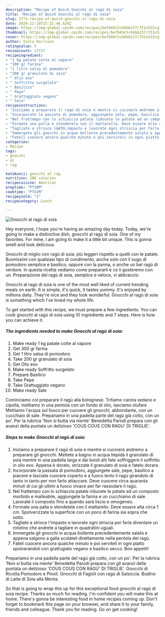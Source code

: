 ```yaml
---
description: "Recipe of Quick Gnocchi al ragù di soia"
title: "Recipe of Quick Gnocchi al ragù di soia"
slug: 1773-recipe-of-quick-gnocchi-al-ragu-di-soia
date: 2020-12-18T15:31:46.620Z
image: https://img-global.cpcdn.com/recipes/befb69c5cb6bb237/751x532cq70/gnocchi-al-ragu-di-soia-recipe-main-photo.jpg
thumbnail: https://img-global.cpcdn.com/recipes/befb69c5cb6bb237/751x532cq70/gnocchi-al-ragu-di-soia-recipe-main-photo.jpg
cover: https://img-global.cpcdn.com/recipes/befb69c5cb6bb237/751x532cq70/gnocchi-al-ragu-di-soia-recipe-main-photo.jpg
author: Viola Harrison
ratingvalue: 5
reviewcount: 13737
recipeingredient:
- "1 kg patate cotte al vapore"
- "300 gr farina"
- "1 litro salsa di pomodoro"
- "200 gr granulato di soia"
- " Olio evo"
- " Soffritto surgelato"
- " Basilico"
- " Pepe"
- " Grattuggiato vegano"
- " Sale"
recipeinstructions:
- "Iniziamo a preparare il ragù di soia e mentre si cucinerà andremo a preparare gli gnocchi. Mettete a bagno in acqua tiepida il granulato di soia mentre in una padella larga e dai bordi alti fate soffriggere il soffritto in olio evo. Appena è dorato, strizzate il granulato di soia e fatelo dorare."
- "Incorporate la passata di pomodoro, aggiungete sale, pepe, basilico a piacere e lasciate cuocere coperto e a fuoco lento il ragù girandolo di tanto in tanto per non farlo attaccare. Deve cuocere circa quaranta minuti di cui gli ultimi a fuoco vivace per far rassodare il ragù."
- "Nel frattempo con lo schiaccia patate riducete le patate ad un composto morbido e malleabile, aggiungete la farina e un cucchiaino di sale. Lavorate il composto fino a quando sarà liscio e omogeneo."
- "Formate una palla e stendetela con il mattarello. Deve essere alta circa 1 cm. Spolverizzate la superficie con un poco di farina sia sopra che sotto."
- "Tagliate a strisce l&#39;impasto e lavorate ogni striscia per farla diventare un rotolino che andrete a tagliare in quadratini uguali."
- "Immergete gli gnocchi in acqua bollente precedentemente salata e appena salgono a galla scolateli direttamente nella pentola del ragù."
- "Fateli cuocere ancora qualche minuto e poi serviteli in ogni piatto spolverandoli con grattugiato vegano e basilico secco. Bon appetit!"
categories:
- Recipe
tags:
- gnocchi
- al
- rag

katakunci: gnocchi al rag 
nutrition: 206 calories
recipecuisine: American
preptime: "PT30M"
cooktime: "PT41M"
recipeyield: "2"
recipecategory: Lunch

---
```



![Gnocchi al ragù di soia](https://img-global.cpcdn.com/recipes/befb69c5cb6bb237/751x532cq70/gnocchi-al-ragu-di-soia-recipe-main-photo.jpg)

Hey everyone, I hope you're having an amazing day today. Today, we're going to make a distinctive dish, gnocchi al ragù di soia. One of my favorites. For mine, I am going to make it a little bit unique. This is gonna smell and look delicious.

Gnocchi di miglio con ragù di soia: più leggeri rispetto a quelli con le patate. Buonissimi con qualsiasi tipo di condimento, anche solo con il sugo di pomodoro semplice e basilico, oppure con la panna, o anche un bel ragù di verdure. In questa ricetta vediamo come prepararli e ce li gusteremo con un. Preparazione del ragù di soia, semplice e veloce, vi abbraccio.

Gnocchi al ragù di soia is one of the most well liked of current trending meals on earth. It is simple, it's quick, it tastes yummy. It's enjoyed by millions daily. They're nice and they look wonderful. Gnocchi al ragù di soia is something which I've loved my whole life.


To get started with this recipe, we must prepare a few ingredients. You can cook gnocchi al ragù di soia using 10 ingredients and 7 steps. Here is how you can achieve it.

<!--inarticleads1-->

##### The ingredients needed to make Gnocchi al ragù di soia:

1. Make ready 1 kg patate cotte al vapore
1. Get 300 gr farina
1. Get 1 litro salsa di pomodoro
1. Take 200 gr granulato di soia
1. Get  Olio evo
1. Make ready  Soffritto surgelato
1. Prepare  Basilico
1. Take  Pepe
1. Take  Grattuggiato vegano
1. Make ready  Sale


Cominciamo col preparare il ragù alla bolognese. Tritiamo carota sedano e cipolla, mettiamo in una pentola con un fondo di olio, lasciamo stufare Mettiamo l&#39;acqua sul fuoco per cucoere gli gnocchi, abbondante, con un cucchiaio di sale. Prepariamo in una padella parte del ragù già cotto, con un po&#39;. Per la rubrica &#39;Non si butta via niente&#39; Benedetta Parodi prepara con gli avanzi della puntata un delizioso &#39;COUS COUS CON RAGU&#39; DI TRIGLIE&#39;. 

<!--inarticleads2-->

##### Steps to make Gnocchi al ragù di soia:

1. Iniziamo a preparare il ragù di soia e mentre si cucinerà andremo a preparare gli gnocchi. Mettete a bagno in acqua tiepida il granulato di soia mentre in una padella larga e dai bordi alti fate soffriggere il soffritto in olio evo. Appena è dorato, strizzate il granulato di soia e fatelo dorare.
1. Incorporate la passata di pomodoro, aggiungete sale, pepe, basilico a piacere e lasciate cuocere coperto e a fuoco lento il ragù girandolo di tanto in tanto per non farlo attaccare. Deve cuocere circa quaranta minuti di cui gli ultimi a fuoco vivace per far rassodare il ragù.
1. Nel frattempo con lo schiaccia patate riducete le patate ad un composto morbido e malleabile, aggiungete la farina e un cucchiaino di sale. Lavorate il composto fino a quando sarà liscio e omogeneo.
1. Formate una palla e stendetela con il mattarello. Deve essere alta circa 1 cm. Spolverizzate la superficie con un poco di farina sia sopra che sotto.
1. Tagliate a strisce l&#39;impasto e lavorate ogni striscia per farla diventare un rotolino che andrete a tagliare in quadratini uguali.
1. Immergete gli gnocchi in acqua bollente precedentemente salata e appena salgono a galla scolateli direttamente nella pentola del ragù.
1. Fateli cuocere ancora qualche minuto e poi serviteli in ogni piatto spolverandoli con grattugiato vegano e basilico secco. Bon appetit!


Prepariamo in una padella parte del ragù già cotto, con un po&#39;. Per la rubrica &#39;Non si butta via niente&#39; Benedetta Parodi prepara con gli avanzi della puntata un delizioso &#39;COUS COUS CON RAGU&#39; DI TRIGLIE&#39;. Gnocchi di Ricotta Pomodoro e Pinoli. Gnocchi di Fagioli con ragù di Salsiccia. Budino di Latte di Soia alla Menta. 

So that is going to wrap this up for this exceptional food gnocchi al ragù di soia recipe. Thanks so much for reading. I'm confident you will make this at home. There's gonna be interesting food in home recipes coming up. Don't forget to bookmark this page on your browser, and share it to your family, friends and colleague. Thank you for reading. Go on get cooking!
